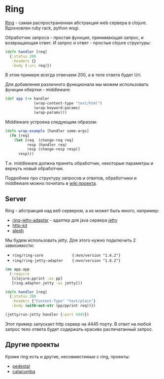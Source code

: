 # Ring

[Ring](https://github.com/ring-clojure/ring) - самая распространенная абстракция web сервера в clojure.
Вдохновлен ruby rack, python wsgi.

Обработчик запроса - простая функция, принимающая запрос, и возвращающая ответ.
И запрос и ответ - простые clojure структуры:

```clojure
(defn handler [req]
  {:status 200
   :headers {}
   :body (:uri req)})
```

В этом примере всегда отвечаем 200, а в теле ответа будет Uri.

Для добавления различного функционала мы можем использовать функции обертки -
middleware:

```clojure
(def app (-> handler
             (wrap-content-type "text/html")
             (wrap-keyword-params)
             (wrap-params)))
```

Middleware устроена следующим образом:

```clojure
(defn wrap-example [handler some-args]
  (fn [req]
    (let [req  (change-req req]
          resp (handler req)
          resp (change-resp resp)]
      resp)))
```

Т.е. middleware должна принять обработчик, некоторые параметры и вернуть новый обработчик.

Подробнее про структуру запросов и ответов, обработчики и middleware можно почитать
в [wiki проекта](https://github.com/ring-clojure/ring/wiki/Concepts).

## Server

Ring - абстракция над веб сервером, а их может быть много, например:

+ [ring-jetty-adapter](https://github.com/ring-clojure/ring/tree/master/ring-jetty-adapter) -
  адаптер для java сервера [jetty](https://www.eclipse.org/jetty/)
+ [http-kit](http://www.http-kit.org/)
+ [aleph](http://aleph.io/aleph/http.html)

Мы будем использовать jetty.
Для этого нужно подключить 2 зависимости:

+ `ring/ring-core             {:mvn/version "1.6.2"}`
+ `ring/ring-jetty-adapter    {:mvn/version "1.6.2"}`

```clojure
(ns app.app
  (:require
   [clojure.pprint :as pp]
   [ring.adapter.jetty :as jetty]))

(defn handler [req]
  {:status 200
   :headers {"Content-Type" "text/plain"}
   :body (with-out-str (pp/pprint req))})

(jetty/run-jetty handler {:port 4445})
```

Этот пример запускает http сервер на 4445 порту.
В ответ на любой запрос тело ответа будет содержать красиво распечатанный запрос.

## Другие проекты

Кроме ring есть и другие, несовместимые с ring, проекты:

+ [pedestal](http://pedestal.io/)
+ [catacumba](https://funcool.github.io/catacumba/latest/)
